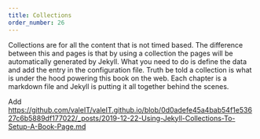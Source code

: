 ```yaml
---
title: Collections
order_number: 26
---
```


Collections are for all the content that is not timed based. The difference between this and pages is that by using a collection the pages will be automatically generated by Jekyll. What you need to do is define the data and add the entry in the configuration file. Truth be told a collection is what is under the hood powering this book on the web. Each chapter is a markdown file and Jekyll is putting it all together behind the scenes.

Add
https://github.com/valeIT/valeIT.github.io/blob/0d0adefe45a4bab54f1e53627c6b5889df177022/_posts/2019-12-22-Using-Jekyll-Collections-To-Setup-A-Book-Page.md
